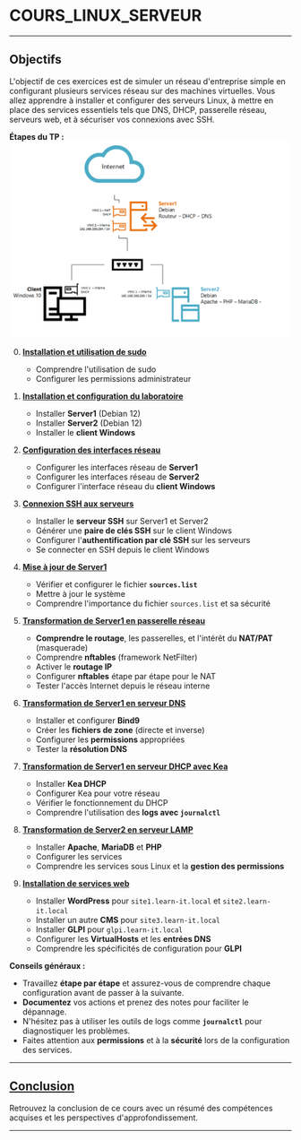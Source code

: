 # COURS_LINUX_SERVEUR

---

## **Objectifs**

L'objectif de ces exercices est de simuler un réseau d'entreprise simple en configurant plusieurs services réseau sur des machines virtuelles. Vous allez apprendre à installer et configurer des serveurs Linux, à mettre en place des services essentiels tels que DNS, DHCP, passerelle réseau, serveurs web, et à sécuriser vos connexions avec SSH.

**Étapes du TP :**
![Infrastructure](assets/infrastructure.png)

0. **[Installation et utilisation de sudo](00%20-%20Installation%20et%20utilisation%20de%20sudo.md)**

   - Comprendre l'utilisation de sudo
   - Configurer les permissions administrateur

1. **[Installation et configuration du laboratoire](01%20-%20Installation%20et%20Configuration%20du%20Laboratoire.md)**

   - Installer **Server1** (Debian 12)
   - Installer **Server2** (Debian 12)
   - Installer le **client Windows**

2. **[Configuration des interfaces réseau](02%20-%20Configuration%20des%20Interfaces%20Réseau.md)**

   - Configurer les interfaces réseau de **Server1**
   - Configurer les interfaces réseau de **Server2**
   - Configurer l'interface réseau du **client Windows**

3. **[Connexion SSH aux serveurs](03%20-%20Connexion%20SSH%20aux%20Serveurs.md)**

   - Installer le **serveur SSH** sur Server1 et Server2
   - Générer une **paire de clés SSH** sur le client Windows
   - Configurer l'**authentification par clé SSH** sur les serveurs
   - Se connecter en SSH depuis le client Windows

4. **[Mise à jour de Server1](04%20-%20%20Mise%20à%20Jour%20de%20Server1.md)**

   - Vérifier et configurer le fichier **`sources.list`**
   - Mettre à jour le système
   - Comprendre l'importance du fichier `sources.list` et sa sécurité

5. **[Transformation de Server1 en passerelle réseau](05%20-%20Transformation%20de%20Server1%20en%20Passerelle%20Réseau.md)**

   - **Comprendre le routage**, les passerelles, et l'intérêt du **NAT/PAT** (masquerade)
   - Comprendre **nftables** (framework NetFilter)
   - Activer le **routage IP**
   - Configurer **nftables** étape par étape pour le NAT
   - Tester l'accès Internet depuis le réseau interne

6. **[Transformation de Server1 en serveur DNS](06%20-%20Transformation%20de%20Server1%20en%20Serveur%20DNS.md)**

   - Installer et configurer **Bind9**
   - Créer les **fichiers de zone** (directe et inverse)
   - Configurer les **permissions** appropriées
   - Tester la **résolution DNS**

7. **[Transformation de Server1 en serveur DHCP avec Kea](07%20-%20Transformation%20de%20Server1%20en%20Serveur%20DHCP%20avec%20Kea.md)**

   - Installer **Kea DHCP**
   - Configurer Kea pour votre réseau
   - Vérifier le fonctionnement du DHCP
   - Comprendre l'utilisation des **logs avec `journalctl`**

8. **[Transformation de Server2 en serveur LAMP](08%20-%20Transformation%20de%20Server2%20en%20Serveur%20LAMP.md)**

   - Installer **Apache**, **MariaDB** et **PHP**
   - Configurer les services
   - Comprendre les services sous Linux et la **gestion des permissions**

9. **[Installation de services web](09%20-%20Installation%20de%20Services%20Web.md)**

   - Installer **WordPress** pour `site1.learn-it.local` et `site2.learn-it.local`
   - Installer un autre **CMS** pour `site3.learn-it.local`
   - Installer **GLPI** pour `glpi.learn-it.local`
   - Configurer les **VirtualHosts** et les **entrées DNS**
   - Comprendre les spécificités de configuration pour **GLPI**

**Conseils généraux :**

- Travaillez **étape par étape** et assurez-vous de comprendre chaque configuration avant de passer à la suivante.
- **Documentez** vos actions et prenez des notes pour faciliter le dépannage.
- N'hésitez pas à utiliser les outils de logs comme **`journalctl`** pour diagnostiquer les problèmes.
- Faites attention aux **permissions** et à la **sécurité** lors de la configuration des services.

---

## **[Conclusion](CONCLUSION.md)**

Retrouvez la conclusion de ce cours avec un résumé des compétences acquises et les perspectives d'approfondissement.

---

